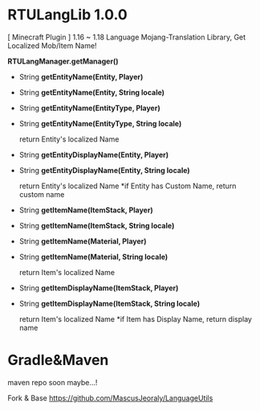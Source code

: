 # RTULangLib 1.0.0
[ Minecraft Plugin ] 1.16 ~ 1.18 Language Mojang-Translation Library, Get Localized Mob/Item Name!

**RTULangManager.getManager()**

- String **getEntityName(Entity, Player)**
- String **getEntityName(Entity, String locale)**
- String **getEntityName(EntityType, Player)**
- String **getEntityName(EntityType, String locale)**

  return Entity's localized Name
  

- String **getEntityDisplayName(Entity, Player)**
- String **getEntityDisplayName(Entity, String locale)**
  
  return Entity's localized Name
  *if Entity has Custom Name, return custom name


- String **getItemName(ItemStack, Player)**
- String **getItemName(ItemStack, String locale)**
- String **getItemName(Material, Player)**
- String **getItemName(Material, String locale)**

  return Item's localized Name


- String **getItemDisplayName(ItemStack, Player)**
- String **getItemDisplayName(ItemStack, String locale)**

  return Item's localized Name
  *if Item has Display Name, return display name

# Gradle&Maven
maven repo soon maybe...!




Fork & Base
https://github.com/MascusJeoraly/LanguageUtils
